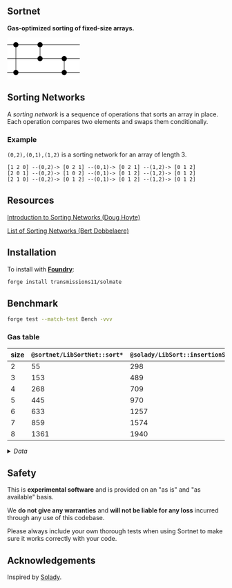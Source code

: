 ## Sortnet

**Gas-optimized sorting of fixed-size arrays.**

<svg style="background-color: #FFF;" width="168" height="96">
<line x1="0" y1="16" x2="168" y2="16" style="stroke:rgb(0,0,0);stroke-width:1"></line>
<line x1="0" y1="48" x2="168" y2="48" style="stroke:rgb(0,0,0);stroke-width:1"></line>
<line x1="0" y1="80" x2="168" y2="80" style="stroke:rgb(0,0,0);stroke-width:1"></line>
<circle cx="20" cy="16" r="6" fill="black"></circle>
<circle cx="20" cy="80" r="6" fill="black"></circle>
<line x1="20" y1="16" x2="20" y2="80" style="stroke:rgb(0,0,0);stroke-width:1"></line>
<circle cx="76" cy="16" r="6" fill="black"></circle>
<circle cx="76" cy="48" r="6" fill="black"></circle>
<line x1="76" y1="16" x2="76" y2="48" style="stroke:rgb(0,0,0);stroke-width:1"></line>
<circle cx="132" cy="48" r="6" fill="black"></circle>
<circle cx="132" cy="80" r="6" fill="black"></circle>
<line x1="132" y1="48" x2="132" y2="80" style="stroke:rgb(0,0,0);stroke-width:1"></line>
</svg>

## Sorting Networks

A _sorting network_ is a sequence of operations that sorts an array in place. Each operation compares two elements and swaps them conditionally.

### Example

`(0,2),(0,1),(1,2)` is a sorting network for an array of length 3.

```solidity
[1 2 0] --(0,2)-> [0 2 1] --(0,1)-> [0 2 1] --(1,2)-> [0 1 2]
[2 0 1] --(0,2)-> [1 0 2] --(0,1)-> [0 1 2] --(1,2)-> [0 1 2]
[2 1 0] --(0,2)-> [0 1 2] --(0,1)-> [0 1 2] --(1,2)-> [0 1 2]
```

## Resources

[Introduction to Sorting Networks (Doug Hoyte)](https://hoytech.github.io/sorting-networks/)

[List of Sorting Networks (Bert Dobbelaere)](https://bertdobbelaere.github.io/sorting_networks.html)

## Installation

To install with [**Foundry**](https://github.com/foundry-rs/foundry):

```sh
forge install transmissions11/solmate
```

## Benchmark

```sh
forge test --match-test Bench -vvv
```

### Gas table

| size | `@sortnet/LibSortNet::sort*` | `@solady/LibSort::insertionSort` | `@solady/LibSort::sort` |
| ---- | ---------------------------- | -------------------------------- | ----------------------- |
| 2    | 55                           | 298                              | 475                     |
| 3    | 153                          | 489                              | 848                     |
| 4    | 268                          | 709                              | 1190                    |
| 5    | 445                          | 970                              | 1485                    |
| 6    | 633                          | 1257                             | 1793                    |
| 7    | 859                          | 1574                             | 2123                    |
| 8    | 1361                         | 1940                             | 2495                    |

<details>
  <summary><i>Data</i></summary>

Compiled with:

```toml
solc = "0.8.25"
optimizer = true
optimizer_runs = 20_000
via-ir = true
```

```
[PASS] testBench_sort2() (gas: 2926355)
Logs:
  LibSortNet::sort2 (min: 40, max: 71, ~: 55)
  LibSort::insertionSort (min: 268, max: 327, ~: 298)
  LibSort::sort (min: 397, max: 553, ~: 475)

[PASS] testBench_sort3() (gas: 4176736)
Logs:
  LibSortNet::sort3 (min: 118, max: 179, ~: 153)
  LibSort::insertionSort (min: 397, max: 582, ~: 489)
  LibSort::sort (min: 463, max: 1127, ~: 848)

[PASS] testBench_sort4() (gas: 5192784)
Logs:
  LibSortNet::sort4 (min: 196, max: 347, ~: 268)
  LibSort::insertionSort (min: 526, max: 904, ~: 709)
  LibSort::sort (min: 529, max: 1479, ~: 1190)

[PASS] testBench_sort5() (gas: 6516661)
Logs:
  LibSortNet::sort5 (min: 353, max: 556, ~: 445)
  LibSort::insertionSort (min: 655, max: 1293, ~: 970)
  LibSort::sort (min: 595, max: 1928, ~: 1485)

[PASS] testBench_sort6() (gas: 7650084)
Logs:
  LibSortNet::sort6 (min: 480, max: 770, ~: 633)
  LibSort::insertionSort (min: 784, max: 1749, ~: 1257)
  LibSort::sort (min: 930, max: 2441, ~: 1793)

[PASS] testBench_sort7() (gas: 9133359)
Logs:
  LibSortNet::sort7 (min: 698, max: 1017, ~: 859)
  LibSort::insertionSort (min: 1028, max: 2269, ~: 1574)
  LibSort::sort (min: 1476, max: 2890, ~: 2123)

[PASS] testBench_sort8() (gas: 10676072)
Logs:
  LibSortNet::sort8 (min: 1096, max: 1685, ~: 1361)
  LibSort::insertionSort (min: 1101, max: 2736, ~: 1940)
  LibSort::sort (min: 1732, max: 3435, ~: 2495)
```

</details>

## Safety

This is **experimental software** and is provided on an "as is" and "as available" basis.

We **do not give any warranties** and **will not be liable for any loss** incurred through any use of this codebase.

Please always include your own thorough tests when using Sortnet to make sure it works correctly with your code.

## Acknowledgements

Inspired by [Solady](https://github.com/Vectorized/solady).
